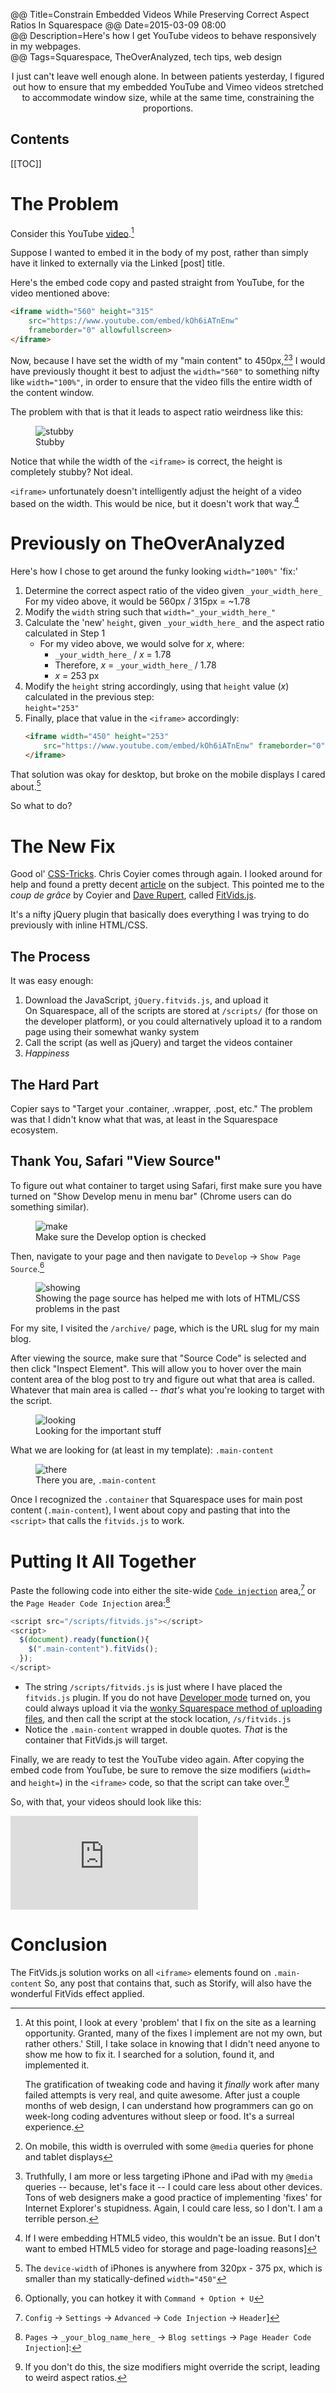 @@ Title=Constrain Embedded Videos While Preserving Correct Aspect Ratios In Squarespace
@@ Date=2015-03-09 08:00  
@@ Description=Here's how I get YouTube videos to behave responsively in my webpages.  
@@ Tags=Squarespace, TheOverAnalyzed, tech tips, web design  

<center class="topstory">I just can't leave well enough alone. In between patients yesterday, I figured out how to ensure that my embedded YouTube and Vimeo videos stretched to accommodate window size, while at the same time, constraining the proportions.
</center>

<h2>Contents</h2>

[[TOC]]

# The Problem

Consider this YouTube [video][youtube].[^foo]

Suppose I wanted to embed it in the body of my post, rather than simply have it linked to externally via the Linked [post] title.

Here's the embed code copy and pasted straight from YouTube, for the video mentioned above:

```html
<iframe width="560" height="315" 
	src="https://www.youtube.com/embed/kOh6iATnEnw" 
	frameborder="0" allowfullscreen>
</iframe>
```

Now, because I have set the width of my "main content" to 450px,[^on][^tr] I would have previously thought it best to adjust the `width="560"` to something nifty like `width="100%"`, in order to ensure that the video fills the entire width of the content window. 

The problem with that is that it leads to aspect ratio weirdness like this:

<figure>
	<img src="http://d.pr/i/10yC5+" alt="stubby" />
	<figcaption>Stubby</figcaption>
</figure>

Notice that while the width of the `<iframe>` is correct, the height is completely stubby? Not ideal.

`<iframe>` unfortunately doesn't intelligently adjust the height of a video based on the width. This would be nice, but it doesn't work that way.[^ifi]

# Previously on TheOverAnalyzed

Here's how I chose to get around the funky looking `width="100%"` 'fix:'

1. Determine the correct aspect ratio of the video given `_your_width_here_`  
	For my video above, it would be 560px / 315px = ~1.78
2. Modify the `width` string such that `width="_your_width_here_"`
3. Calculate the 'new' `height`, given `_your_width_here_` and the aspect ratio calculated in Step 1
	* For my video above, we would solve for *x*, where:
		* `_your_width_here_` / *x* = 1.78
		* Therefore, *x* = `_your_width_here_` / 1.78
		* *x* = 253 px
4. Modify the `height` string accordingly, using that `height` value (*x*) calculated in the previous step:  
	`height="253"`
5. Finally, place that value in the `<iframe>` accordingly:  
	```html
	<iframe width="450" height="253" 
		src="https://www.youtube.com/embed/kOh6iATnEnw" frameborder="0" allowfullscreen>
	</iframe>
	```

That solution was okay for desktop, but broke on the mobile displays I cared about.[^the]

So what to do?

# The New Fix

Good ol' [CSS-Tricks][css-tricks]. Chris Coyier comes through again. I looked around for help and found a pretty decent [article][css-tricks 2] on the subject. This pointed me to the *coup de grâce* by Coyier and [Dave Rupert][daverupert], called [FitVids.js][fitvidsjs].

It's a nifty jQuery plugin that basically does everything I was trying to do previously with inline HTML/CSS.

## The Process

It was easy enough:

1. Download the JavaScript, `jQuery.fitvids.js`, and upload it  
	On Squarespace, all of the scripts are stored at  `/scripts/` (for those on the developer platform), or you could alternatively upload it to a random page using their somewhat wanky system
2. Call the script (as well as jQuery) and target the videos container
3. *Happiness*

## The Hard Part

Copier says to "Target your .container, .wrapper, .post, etc." The problem was that I didn't know what that was, at least in the Squarespace ecosystem.

## Thank You, Safari "View Source"

To figure out what container to target using Safari, first make sure you have turned on "Show Develop menu in menu bar" (Chrome users can do something similar).

<figure>
	<img src="http://d.pr/i/1097d+" alt="make" />
	<figcaption>Make sure the Develop option is checked</figcaption>
</figure>

Then, navigate to your page and then navigate to `Develop` → `Show Page Source`.[^or]

<figure>
	<img src="http://d.pr/i/1bkxh+" alt="showing"  />
	<figcaption>Showing the page source has helped me with lots of HTML/CSS problems in the past</figcaption>
</figure>

For my site, I visited the `/archive/` page, which is the URL slug for my main blog. 

After viewing the source, make sure that "Source Code" is selected and then click "Inspect Element". This will allow you to hover over the main content area of the blog post to try and figure out what that area is called. Whatever that main area is called -- *that's* what you're looking to target with the script.

<figure>
	<img src="http://d.pr/i/10stf+" alt="looking"  />
	<figcaption>Looking for the important stuff</figcaption>
</figure>

What we are looking for (at least in my template): `.main-content`

<figure>
	<img src="http://d.pr/i/1enKi+" alt="there"  />
	<figcaption>There you are, <code>.main-content</code></figcaption>
</figure>

Once I recognized the `.container` that Squarespace uses for main post content (`.main-content`), I went about copy and pasting that into the `<script>` that calls the `fitvids.js` to work.

# Putting It All Together

Paste the following code into either the site-wide [`Code injection`][squarespace] area,[^co] or the `Page Header Code Injection` area:[^con]

```js
<script src="/scripts/fitvids.js"></script>
<script>
  $(document).ready(function(){
    $(".main-content").fitVids();
  });
</script>
```

* The string `/scripts/fitvids.js` is just where I have placed the `fitvids.js` plugin. If you do not have [Developer mode][squarespace 2] turned on, you could always upload it via the [wonky Squarespace method of uploading files][squarespace 3], and then call the script at the stock location, `/s/fitvids.js`
* Notice the `.main-content` wrapped in double quotes. *That* is the container that FitVids.js will target.

Finally, we are ready to test the YouTube video again. After copying the embed code from YouTube, be sure to remove the size modifiers (`width=` and `height=`) in the `<iframe>` code, so that the script can take over.[^ify]

So, with that, your videos should look like this:

<iframe src="https://www.youtube.com/embed/kOh6iATnEnw" frameborder="0" allowfullscreen></iframe>

# Conclusion

The FitVids.js solution works on all `<iframe>` elements found on `.main-content` So, any post that contains that, such as Storify, will also have the wonderful FitVids effect applied.

[^foo]: At this point, I look at every 'problem' that I fix on the site as a learning opportunity. Granted, many of the fixes I implement are not my own, but rather others.' Still, I take solace in knowing that I didn't need anyone to show me how to fix it. I searched for a solution, found it, and implemented it.

	The gratification of tweaking code and having it *finally* work after many failed attempts is very real, and quite awesome. After just a couple months of web design, I can understand how programmers can go on week-long coding adventures without sleep or food. It's a surreal experience.
[^on]: On mobile, this width is overruled with some `@media` queries for phone and tablet displays
[^tr]: Truthfully, I am more or less targeting iPhone and iPad with my `@media` queries -- because, let's face it -- I could care less about other devices. Tons of web designers make a good practice of implementing 'fixes' for Internet Explorer's stupidness. Again, I could care less, so I don't. I am a terrible person.
[^ifi]: If I were embedding HTML5 video, this wouldn't be an issue. But I don't want to embed HTML5 video for storage and page-loading reasons]
[^the]: The `device-width` of iPhones is anywhere from 320px - 375 px, which is smaller than my statically-defined `width="450"`
[^or]: Optionally, you can hotkey it with `Command + Option + U`
[^co]: `Config` → `Settings` → `Advanced` → `Code Injection` → `Header`]
[^con]: `Pages` → `_your_blog_name_here_` → `Blog settings` → `Page Header Code Injection`]:
[^ify]: If you don't do this, the size modifiers might override the script, leading to weird aspect ratios.

[css-tricks]: http://css-tricks.com/
[css-tricks 2]: https://css-tricks.com/NetMag/FluidWidthVideo/Article-FluidWidthVideo.php
[daverupert]: http://daverupert.com/
[fitvidsjs]: http://fitvidsjs.com/
[squarespace]: http://help.squarespace.com/guides/using-code-injection
[squarespace 2]: http://developers.squarespace.com/
[squarespace 3]: http://help.squarespace.com/guides/uploading-and-managing-files
[youtube]: https://www.youtube.com/watch?v=kOh6iATnEnw
